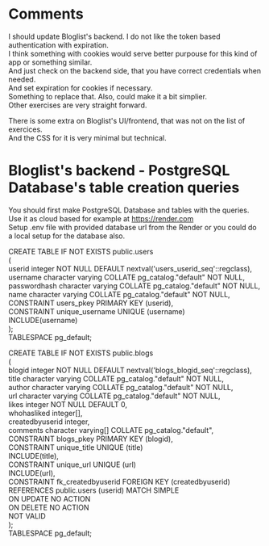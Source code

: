 # Comments<br/>
I should update Bloglist's backend. I do not like the token based authentication with expiration.<br />
I think something with cookies would serve better purpouse for this kind of app or something similar.<br />
And just check on the backend side, that you have correct credentials when needed.<br />
And set expiration for cookies if necessary.<br />
Something to replace that. Also, could make it a bit simplier.<br />
Other exercises are very straight forward.<br />

There is some extra on Bloglist's UI/frontend, that was not on the list of exercices.<br />
And the CSS for it is very minimal but technical.<br />

# Bloglist's backend - PostgreSQL Database's table creation queries<br />
You should first make PostgreSQL Database and tables with the queries.<br />
Use it as cloud based for example at https://render.com<br />
Setup .env file with provided database url from the Render or you could do a local setup for the database also.<br />

CREATE TABLE IF NOT EXISTS public.users<br />
(<br />
    userid integer NOT NULL DEFAULT nextval('users_userid_seq'::regclass),<br />
    username character varying COLLATE pg_catalog."default" NOT NULL,<br />
    passwordhash character varying COLLATE pg_catalog."default" NOT NULL,<br />
    name character varying COLLATE pg_catalog."default" NOT NULL,<br />
    CONSTRAINT users_pkey PRIMARY KEY (userid),<br />
    CONSTRAINT unique_username UNIQUE (username)<br />
      INCLUDE(username)<br />
);<br />
TABLESPACE pg_default;<br />
	
CREATE TABLE IF NOT EXISTS public.blogs<br />
(<br />
    blogid integer NOT NULL DEFAULT nextval('blogs_blogid_seq'::regclass),<br />
    title character varying COLLATE pg_catalog."default" NOT NULL,<br />
    author character varying COLLATE pg_catalog."default" NOT NULL,<br />
    url character varying COLLATE pg_catalog."default" NOT NULL,<br />
    likes integer NOT NULL DEFAULT 0,<br />
    whohasliked integer[],<br />
    createdbyuserid integer,<br />
    comments character varying[] COLLATE pg_catalog."default",<br />
    CONSTRAINT blogs_pkey PRIMARY KEY (blogid),<br />
    CONSTRAINT unique_title UNIQUE (title)<br />
      INCLUDE(title),<br />
    CONSTRAINT unique_url UNIQUE (url)<br />
      INCLUDE(url),<br />
    CONSTRAINT fk_createdbyuserid FOREIGN KEY (createdbyuserid)<br />
      REFERENCES public.users (userid) MATCH SIMPLE<br />
      ON UPDATE NO ACTION<br />
      ON DELETE NO ACTION<br />
      NOT VALID<br />
);<br />
TABLESPACE pg_default;<br />
